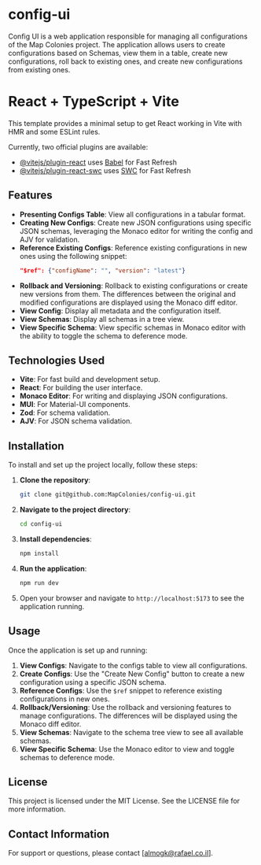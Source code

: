 # config-ui

Config UI is a web application responsible for managing all configurations  of the Map Colonies project. The application allows users to create configurations based on Schemas, view them in a table, create new configurations, roll back to existing ones, and create new configurations from existing ones.

# React + TypeScript + Vite

This template provides a minimal setup to get React working in Vite with HMR and some ESLint rules.

Currently, two official plugins are available:

- [@vitejs/plugin-react](https://github.com/vitejs/vite-plugin-react/blob/main/packages/plugin-react/README.md) uses [Babel](https://babeljs.io/) for Fast Refresh
- [@vitejs/plugin-react-swc](https://github.com/vitejs/vite-plugin-react-swc) uses [SWC](https://swc.rs/) for Fast Refresh

## Features

- **Presenting Configs Table**: View all configurations in a tabular format.
- **Creating New Configs**: Create new JSON configurations using specific JSON schemas, leveraging the Monaco editor for writing the config and AJV for validation.
- **Reference Existing Configs**: Reference existing configurations in new ones using the following snippet:
  ```json
  "$ref": {"configName": "", "version": "latest"}
  ```
- **Rollback and Versioning**: Rollback to existing configurations or create new versions from them. The differences between the original and modified configurations are displayed using the Monaco diff editor.
- **View Config**: Display all metadata and the configuration itself.
- **View Schemas**: Display all schemas in a tree view.
- **View Specific Schema**: View specific schemas in Monaco editor with the ability to toggle the schema to deference mode.

## Technologies Used

- **Vite**: For fast build and development setup.
- **React**: For building the user interface.
- **Monaco Editor**: For writing and displaying JSON configurations.
- **MUI**: For Material-UI components.
- **Zod**: For schema validation.
- **AJV**: For JSON schema validation.

## Installation

To install and set up the project locally, follow these steps:

1. **Clone the repository**:
   ```sh
   git clone git@github.com:MapColonies/config-ui.git
   ```
2. **Navigate to the project directory**:
   ```sh
   cd config-ui
   ```
3. **Install dependencies**:
   ```sh
   npm install
   ```
4. **Run the application**:
   ```sh
   npm run dev
   ```
5. Open your browser and navigate to `http://localhost:5173` to see the application running.

## Usage

Once the application is set up and running:

1. **View Configs**: Navigate to the configs table to view all configurations.
2. **Create Configs**: Use the "Create New Config" button to create a new configuration using a specific JSON schema.
3. **Reference Configs**: Use the `$ref` snippet to reference existing configurations in new ones.
4. **Rollback/Versioning**: Use the rollback and versioning features to manage configurations. The differences will be displayed using the Monaco diff editor.
5. **View Schemas**: Navigate to the schema tree view to see all available schemas.
6. **View Specific Schema**: Use the Monaco editor to view and toggle schemas to deference mode.

## License

This project is licensed under the MIT License. See the LICENSE file for more information.

## Contact Information

For support or questions, please contact [almogk@rafael.co.il].